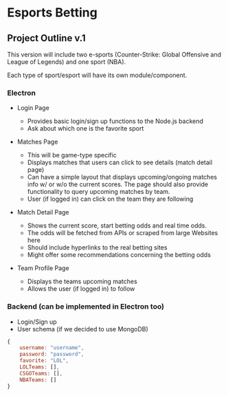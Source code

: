 # Esports Betting

## Project Outline v.1
This version will include two e-sports (Counter-Strike: Global Offensive and League of Legends) and one sport (NBA).

Each type of sport/esport will have its own module/component.

### Electron

- Login Page
    - Provides basic login/sign up functions to the Node.js backend
    - Ask about which one is the favorite sport

- Matches Page
    - This will be game-type specific
    - Displays matches that users can click to see details (match detail page)
    - Can have a simple layout that displays upcoming/ongoing matches info w/ or w/o the current scores. The page should also provide functionality to query upcoming matches by team.
    - User (if logged in) can click on the team they are following

- Match Detail Page
    - Shows the current score, start betting odds and real time odds.
    - The odds will be fetched from APIs or scraped from large Websites here
    - Should include hyperlinks to the real betting sites
    - Might offer some recommendations concerning the betting odds

- Team Profile Page
    - Displays the teams upcoming matches
    - Allows the user (if logged in) to follow

### Backend (can be implemented in Electron too)

- Login/Sign up
- User schema (if we decided to use MongoDB)
```javascript
{
    username: "username",
    password: "password",
    favorite: "LOL",
    LOLTeams: [],
    CSGOTeams: [],
    NBATeams: []
}
```